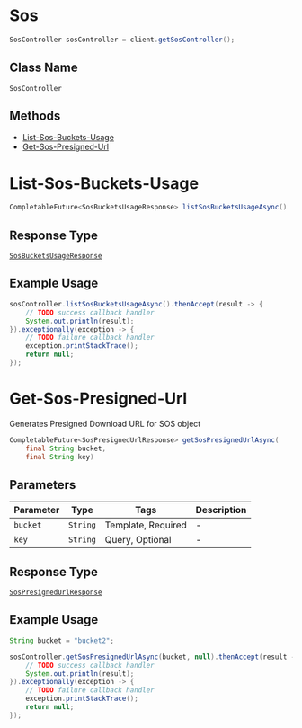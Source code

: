 # Sos

```java
SosController sosController = client.getSosController();
```

## Class Name

`SosController`

## Methods

* [List-Sos-Buckets-Usage](../../doc/controllers/sos.md#list-sos-buckets-usage)
* [Get-Sos-Presigned-Url](../../doc/controllers/sos.md#get-sos-presigned-url)


# List-Sos-Buckets-Usage

```java
CompletableFuture<SosBucketsUsageResponse> listSosBucketsUsageAsync()
```

## Response Type

[`SosBucketsUsageResponse`](../../doc/models/sos-buckets-usage-response.md)

## Example Usage

```java
sosController.listSosBucketsUsageAsync().thenAccept(result -> {
    // TODO success callback handler
    System.out.println(result);
}).exceptionally(exception -> {
    // TODO failure callback handler
    exception.printStackTrace();
    return null;
});
```


# Get-Sos-Presigned-Url

Generates Presigned Download URL for SOS object

```java
CompletableFuture<SosPresignedUrlResponse> getSosPresignedUrlAsync(
    final String bucket,
    final String key)
```

## Parameters

| Parameter | Type | Tags | Description |
|  --- | --- | --- | --- |
| `bucket` | `String` | Template, Required | - |
| `key` | `String` | Query, Optional | - |

## Response Type

[`SosPresignedUrlResponse`](../../doc/models/sos-presigned-url-response.md)

## Example Usage

```java
String bucket = "bucket2";

sosController.getSosPresignedUrlAsync(bucket, null).thenAccept(result -> {
    // TODO success callback handler
    System.out.println(result);
}).exceptionally(exception -> {
    // TODO failure callback handler
    exception.printStackTrace();
    return null;
});
```

